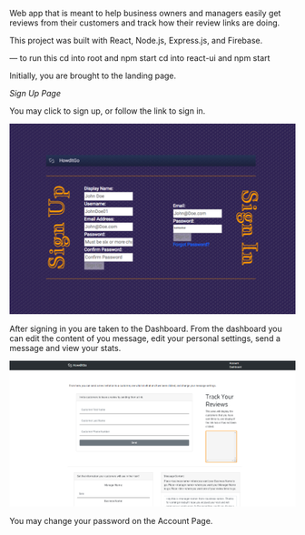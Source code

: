 Web app that is meant to help business owners and managers easily get reviews from their customers and track how their review links are doing.

This project was built with React, Node.js, Express.js, and Firebase.

— to run this
cd into root and npm start
cd into react-ui and npm start

Initially, you are brought to the landing page.

*Sign Up Page*

You may click to sign up, or follow the link to sign in.

![Signup](./assets/signup.png?raw=true "Signup Page")

After signing in you are taken to the Dashboard. From the dashboard you can edit the content of you message, edit your personal settings, send a message and view your stats. 

![Dashboard](./assets/dashboard.png?raw=true "Dashboard Page")

You may change your password on the Account Page.

